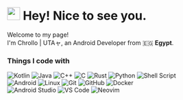 <h1><img src="https://emojis.slackmojis.com/emojis/images/1531849430/4246/blob-sunglasses.gif?1531849430" width="30"/> Hey! Nice to see you.</h1>

<p>Welcome to my page! <br/> I'm Chrollo | UTAャ, an Android Developer from 🇪🇬 <b>Egypt</b>.</p>

<h3>Things I code with</h3>
<p>
  <img alt="Kotlin" src="https://img.shields.io/badge/Kotlin-7F52FF?style=for-the-badge&logo=kotlin&logoColor=white" />
  <img alt="Java" src="https://img.shields.io/badge/Java-ED8B00?style=for-the-badge&logo=openjdk&logoColor=white" />
  <img alt="C++" src="https://img.shields.io/badge/C++-00599C?style=for-the-badge&logo=c%2B%2B&logoColor=white" />
  <img alt="C" src="https://img.shields.io/badge/C-A8B9CC?style=for-the-badge&logo=c&logoColor=black" />
  <img alt="Rust" src="https://img.shields.io/badge/Rust-000000?style=for-the-badge&logo=rust&logoColor=white" />
  <img alt="Python" src="https://img.shields.io/badge/Python-3776AB?style=for-the-badge&logo=python&logoColor=white" />
  <img alt="Shell Script" src="https://img.shields.io/badge/Shell_Script-121011?style=for-the-badge&logo=gnu-bash&logoColor=white" />
  <br>
  <img alt="Android" src="https://img.shields.io/badge/Android-3DDC84?style=for-the-badge&logo=android&logoColor=white" />
  <img alt="Linux" src="https://img.shields.io/badge/Linux-FCC624?style=for-the-badge&logo=linux&logoColor=black" />
  <img alt="Git" src="https://img.shields.io/badge/Git-F05033?style=for-the-badge&logo=git&logoColor=white" />
  <img alt="GitHub" src="https://img.shields.io/badge/GitHub-181717?style=for-the-badge&logo=github&logoColor=white" />
  <img alt="Docker" src="https://img.shields.io/badge/Docker-2496ED?style=for-the-badge&logo=docker&logoColor=white" />
  <br>
  <img alt="Android Studio" src="https://img.shields.io/badge/Android_Studio-3DDC84?style=for-the-badge&logo=android-studio&logoColor=white" />
  <img alt="VS Code" src="https://img.shields.io/badge/VS_Code-007ACC?style=for-the-badge&logo=visual-studio-code&logoColor=white" />
  <img alt="Neovim" src="https://img.shields.io/badge/Neovim-57A143?style=for-the-badge&logo=neovim&logoColor=white" />
</p>
